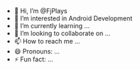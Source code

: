 - 👋 Hi, I’m @FjPlays
- 👀 I’m interested in Android Development
- 🌱 I’m currently learning ...
- 💞️ I’m looking to collaborate on ...
- 📫 How to reach me ...
- 😄 Pronouns: ...
- ⚡ Fun fact: ...

<!---
FjPlays/FjPlays is a ✨ special ✨ repository because its `README.md` (this file) appears on your GitHub profile.
You can click the Preview link to take a look at your changes.
--->
